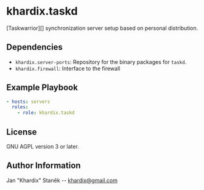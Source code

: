 # khardix.taskd

[Taskwarrior][] synchronization server setup based on personal distribution.

## Dependencies

-   `khardix.server-ports`: Repository for the binary packages for `taskd`.
-   `khardix.firewall`: Interface to the firewall

## Example Playbook

```yaml
- hosts: servers
  roles:
    - role: khardix.taskd
```

## License

GNU AGPL version 3 or later.

## Author Information

Jan "Khardix" Staněk -- <khardix@gmail.com>
